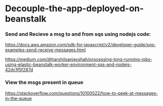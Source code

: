 ﻿# Decouple-the-app-deployed-on-beanstalk
### Send and Recieve a msg to and from sqs using nodejs code:

https://docs.aws.amazon.com/sdk-for-javascript/v2/developer-guide/sqs-examples-send-receive-messages.html

https://medium.com/@harshilsanjayshah/processing-long-running-jobs-using-elastic-beanstalk-worker-environment-sqs-and-nodejs-42dc1f5f287d

### View the msgs present in queue

https://stackoverflow.com/questions/10100522/how-to-peek-at-messages-in-the-queue
